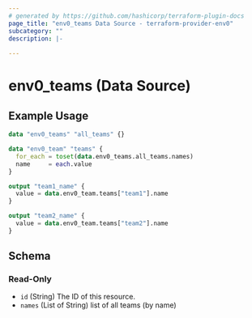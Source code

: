 ```yaml
---
# generated by https://github.com/hashicorp/terraform-plugin-docs
page_title: "env0_teams Data Source - terraform-provider-env0"
subcategory: ""
description: |-
  
---
```


# env0_teams (Data Source)



## Example Usage

```terraform
data "env0_teams" "all_teams" {}

data "env0_team" "teams" {
  for_each = toset(data.env0_teams.all_teams.names)
  name     = each.value
}

output "team1_name" {
  value = data.env0_team.teams["team1"].name
}

output "team2_name" {
  value = data.env0_team.teams["team2"].name
}
```

<!-- schema generated by tfplugindocs -->
## Schema

### Read-Only

- `id` (String) The ID of this resource.
- `names` (List of String) list of all teams (by name)


